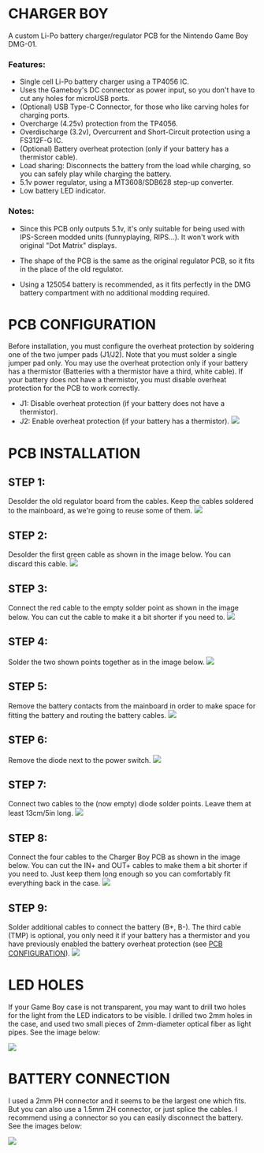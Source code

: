 # CHARGER BOY
A custom Li-Po battery charger/regulator PCB for the Nintendo Game Boy DMG-01.

### Features:
- Single cell Li-Po battery charger using a TP4056 IC.
- Uses the Gameboy's DC connector as power input, so you don't have to cut any holes for microUSB ports.
- (Optional) USB Type-C Connector, for those who like carving holes for charging ports.
- Overcharge (4.25v) protection from the TP4056.
- Overdischarge (3.2v), Overcurrent and Short-Circuit protection using a FS312F-G IC.
- (Optional) Battery overheat protection (only if your battery has a thermistor cable).
- Load sharing: Disconnects the battery from the load while charging, so you can safely play while charging the battery.
- 5.1v power regulator, using a MT3608/SDB628 step-up converter.
- Low battery LED indicator.

### Notes:
- Since this PCB only outputs 5.1v, it's only suitable for being used with IPS-Screen modded units (funnyplaying, RIPS...). It won't work with original "Dot Matrix" displays.

- The shape of the PCB is the same as the original regulator PCB, so it fits in the place of the old regulator.

- Using a 125054 battery is recommended, as it fits perfectly in the DMG battery compartment with no additional modding required.


# PCB CONFIGURATION

Before installation, you must configure the overheat protection by soldering one of the two jumper pads (J1/J2). Note that you must solder a single jumper pad only.
You may use the overheat protection only if your battery has a thermistor (Batteries with a thermistor have a third, white cable).
If your battery does not have a thermistor, you must disable overheat protection for the PCB to work correctly.

- J1: Disable overheat protection (if your battery does not have a thermistor).
- J2: Enable overheat protection (if your battery has a thermistor).
<img src="images/overheat_jumpers.png"><br>


# PCB INSTALLATION

## STEP 1:
Desolder the old regulator board from the cables. Keep the cables soldered to the mainboard, as we're going to reuse some of them.
<img src="images/001.gif"><br>

## STEP 2:
Desolder the first green cable as shown in the image below. You can discard this cable.
<img src="images/002.gif"><br>

## STEP 3:
Connect the red cable to the empty solder point as shown in the image below. You can cut the cable to make it a bit shorter if you need to.
<img src="images/003.gif"><br>

## STEP 4:
Solder the two shown points together as in the image below.
<img src="images/004.gif"><br>

## STEP 5:
Remove the battery contacts from the mainboard in order to make space for fitting the battery and routing the battery cables.
<img src="images/005.gif"><br>

## STEP 6:
Remove the diode next to the power switch.
<img src="images/006.gif"><br>

## STEP 7:
Connect two cables to the (now empty) diode solder points. Leave them at least 13cm/5in long.
<img src="images/007.gif"><br>

## STEP 8:
Connect the four cables to the Charger Boy PCB as shown in the image below. You can cut the IN+ and OUT+ cables to make them a bit shorter if you need to. Just keep them long enough so you can comfortably fit everything back in the case.
<img src="images/008.gif"><br>

## STEP 9:
Solder additional cables to connect the battery (B+, B-). The third cable (TMP) is optional, you only need it if your battery has a thermistor and you have previously enabled the battery overheat protection (see <a href="https://github.com/hi-ban/charger-boy/blob/main/README.md#pcb-configuration">PCB CONFIGURATION</a>). 
<img src="images/009.gif"><br>


# LED HOLES

If your Game Boy case is not transparent, you may want to drill two holes for the light from the LED indicators to be visible.
I drilled two 2mm holes in the case, and used two small pieces of 2mm-diameter optical fiber as light pipes.
See the image below:

<img src="images/led_holes.png"><br>


# BATTERY CONNECTION

I used a 2mm PH connector and it seems to be the largest one which fits. But you can also use a 1.5mm ZH connector, or just splice the cables.
I recommend using a connector so you can easily disconnect the battery.
See the images below:

<img src="images/battery_connection.png"><br>
